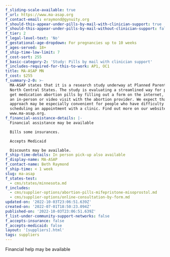 ```yaml
---
f_sliding-scale-available: true
f_url: https://www.ma-asap.org
f_contact-email: eraymond@gynuity.org
f_should-this-appear-under-pills-by-mail-with-clinician-support: true
f_should-this-appear-under-pills-by-mail-without-clinician-support: false
f_tier: 2
f_legal-level-text: 'No'
f_gestational-age-dropdown: For pregnancies up to 10 weeks
f_ages-served: 18+
f_ship-time-low-limit: 7
f_cost-sort: 255
f_basic-category-2: 'Study: Pills by mail with clinician support'
f_includes-required-for-this-to-work: AP1, OC1
title: MA-ASAP MN
f_cost: $255
f_summary-2-0: >-
  MA-ASAP states that it is a research study underway at Planned Parenthood
  North Central States. The study is evaluating a streamlined way for people to
  get medication abortion pills by filling out a form on the internet, without
  an in-person or video visit with the abortion provider. We expect that this
  approach may be especially convenient for people who have difficulty
  scheduling an appointment with a clinic. Find out more on our website,
  www.ma-asap.org.
f_financial-assistance-details: |-
  Financial assistance may be available

  Bills some insurances.

  Accepts Medicaid

  Discounts may be available.
f_ship-time-details: In person pick-up also available
f_display-name: MA-ASAP
f_contact-name: Beth Raymond
f_ship-time: < 1 week
slug: ma-asap
f_states-test:
  - cms/states/minnesota.md
f_includes:
  - cms/supplier-options/abortion-pills-mifepristone-misoprostol.md
  - cms/supplier-options/online-consultation-by-form.md
updated-on: '2022-10-03T23:06:51.639Z'
created-on: '2022-07-01T18:50:23.094Z'
published-on: '2022-10-03T23:06:51.639Z'
f_list-under-community-support-networks: false
f_accepts-insurance: false
f_accepts-medicaid: false
layout: '[suppliers].html'
tags: suppliers
---
```


Financial help may be available
